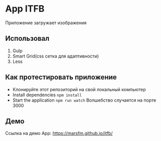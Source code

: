 # App ITFB

Приложение загружает изображения

## Использовал

1. Gulp
2. Smart Grid(css сетка для адаптивности)
4. Less

## Как протестировать приложение

- Клонируйте этот репозиторий на свой локальный компьютер
- Install dependencies `npm install`
- Start the application `npm run watch` Волшебство случается на порте 3000

## Демо

Ссылка на демо App: https://marsfm.github.io/itfb/
